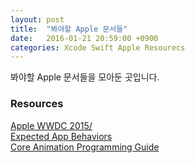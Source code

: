```yaml
---
layout: post
title:  "봐야할 Apple 문서들"
date:   2016-01-21 20:59:00 +0900
categories: Xcode Swift Apple Resourecs
---
```


봐야할 Apple 문서들을 모아둔 곳입니다.

### Resources

[Apple WWDC 2015/](https://developer.apple.com/videos/wwdc2015/)  
[Expected App Behaviors](https://developer.apple.com/library/prerelease/ios/documentation/iPhone/Conceptual/iPhoneOSProgrammingGuide/ExpectedAppBehaviors/ExpectedAppBehaviors.html)  
[Core Animation Programming Guide](https://developer.apple.com/library/ios/documentation/Cocoa/Conceptual/CoreAnimation_guide/Introduction/Introduction.html)

